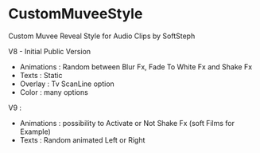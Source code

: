 # CustomMuveeStyle
Custom Muvee Reveal Style for Audio Clips by SoftSteph


V8 - Initial Public Version
- Animations : Random between Blur Fx, Fade To White Fx and Shake Fx
- Texts : Static
- Overlay : Tv ScanLine option
- Color : many options

V9 :
- Animations : possibility to Activate or Not Shake Fx (soft Films for Example)
- Texts : Random animated Left or Right
